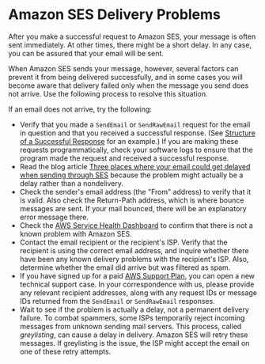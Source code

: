 # Amazon SES Delivery Problems<a name="troubleshoot-delivery"></a>

After you make a successful request to Amazon SES, your message is often sent immediately\. At other times, there might be a short delay\. In any case, you can be assured that your email will be sent\.

When Amazon SES sends your message, however, several factors can prevent it from being delivered successfully, and in some cases you will become aware that delivery failed only when the message you send does not arrive\. Use the following process to resolve this situation\.

If an email does not arrive, try the following:
+ Verify that you made a `SendEmail` or `SendRawEmail` request for the email in question and that you received a successful response\. \(See [Structure of a Successful Response](query-interface-responses.md#query-interface-response-structure) for an example\.\) If you are making these requests programmatically, check your software logs to ensure that the program made the request and received a successful response\.
+ Read the blog article [Three places where your email could get delayed when sending through SES](https://aws.amazon.com//blogs/messaging-and-targeting/three-places-where-your-email-could-get-delayed-when-sending-through-ses/) because the problem might actually be a delay rather than a nondelivery\.
+ Check the sender's email address \(the "From" address\) to verify that it is valid\. Also check the Return\-Path address, which is where bounce messages are sent\. If your mail bounced, there will be an explanatory error message there\.
+ Check the [AWS Service Health Dashboard](http://status.aws.amazon.com/) to confirm that there is not a known problem with Amazon SES\.
+ Contact the email recipient or the recipient's ISP\. Verify that the recipient is using the correct email address, and inquire whether there have been any known delivery problems with the recipient's ISP\. Also, determine whether the email did arrive but was filtered as spam\.
+ If you have signed up for a paid [AWS Support Plan](https://aws.amazon.com/premiumsupport/), you can open a new technical support case\. In your correspondence with us, please provide any relevant recipient addresses, along with any request IDs or message IDs returned from the `SendEmail` or `SendRawEmail` responses\.
+ Wait to see if the problem is actually a delay, not a permanent delivery failure\. To combat spammers, some ISPs temporarily reject incoming messages from unknown sending mail servers\. This process, called *greylisting*, can cause a delay in delivery\. Amazon SES will retry these messages\. If greylisting is the issue, the ISP might accept the email on one of these retry attempts\. 
